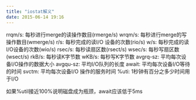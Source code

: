 ```yaml
---
title: "iostat解义"
date: 2015-06-14 19:16
---
```


rrqm/s: 每秒进行merge的读操作数目(rmerge/s)
wrqm/s: 每秒进行merge的写操作数目(wmerge/s)
r/s: 每秒完成的读I/O 设备的次数(rio/s)
w/s: 每秒完成的读I/O设备的次数(wio/s)
rsec/s: 每秒读扇区数(rsect/s)
wsec/s: 每秒写扇区数(wsect/s)
rkB/s: 每秒读K字节数
wKB/s: 每秒写K字节数
avgrq-sz: 平均每次设备I/O操作的数据大小
avgqu-sz: 平均I/O队列的长度
await: 平均每次设备I/O等待的时间
svctm: 平均每次设备I/O 操作的服务时间
%uti: 1秒钟有百分之多少时间用于I/O 

如果%util接近100%说明磁盘成为瓶颈，await应该低于5ms
